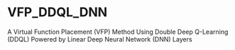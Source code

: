 # VFP_DDQL_DNN
A Virtual Function Placement (VFP) Method Using Double Deep Q-Learning (DDQL) Powered by Linear Deep Neural Network (DNN) Layers 
